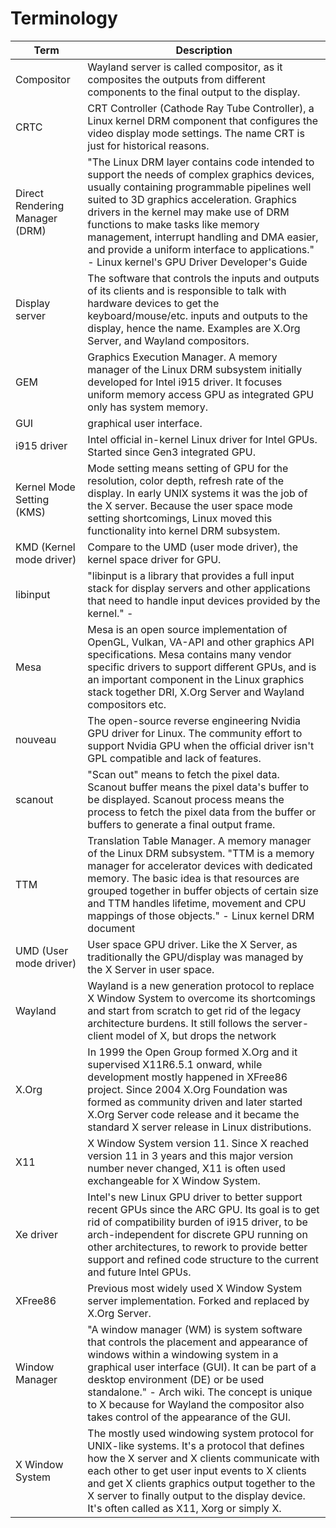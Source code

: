 
# Terminology

| Term                           | Description                                                  |
| ------------------------------ | ------------------------------------------------------------ |
| Compositor                     | Wayland server is called compositor, as it composites the outputs from different components to the final output to the display. |
| CRTC                           | CRT Controller (Cathode Ray Tube Controller), a Linux kernel DRM component that configures the video display mode settings. The name CRT is just for historical reasons. |
| Direct Rendering Manager (DRM) | "The Linux DRM layer contains code intended to support the needs of complex graphics devices, usually containing programmable pipelines well suited to 3D graphics acceleration. Graphics drivers in the kernel may make use of DRM functions to make tasks like memory management, interrupt handling and DMA easier, and provide a uniform interface to applications." - Linux kernel's GPU Driver Developer's Guide |
| Display server                 | The software that controls the inputs and outputs of its clients and is responsible to talk with hardware devices to get the keyboard/mouse/etc. inputs and outputs to the display, hence the name. Examples are X.Org Server, and Wayland compositors. |
| GEM                            | Graphics Execution Manager. A memory manager of the Linux DRM subsystem initially developed for Intel i915 driver. It focuses uniform memory access GPU as integrated GPU only has system memory. |
| GUI                            | graphical user interface.                                    |
| i915 driver                    | Intel official in-kernel Linux driver for Intel GPUs. Started since Gen3 integrated GPU. |
| Kernel Mode Setting (KMS)      | Mode setting means setting of GPU for the resolution, color depth, refresh rate of the display. In early UNIX systems it was the job of the X server. Because the user space mode setting shortcomings, Linux moved this functionality into kernel DRM subsystem. |
| KMD (Kernel mode driver)       | Compare to the UMD (user mode driver), the kernel space driver for GPU. |
| libinput                       | "libinput is a library that provides a full input stack for display servers and other applications that need to handle input devices provided by the kernel." - |
| Mesa                           | Mesa is an open source implementation of OpenGL, Vulkan, VA-API and other graphics API specifications. Mesa contains many vendor specific drivers to support different GPUs, and is an important component in the Linux graphics stack together DRI, X.Org Server and Wayland compositors etc. |
| nouveau                        | The open-source reverse engineering Nvidia GPU driver for Linux. The community effort to support Nvidia GPU when the official driver isn't GPL compatible and lack of features. |
| scanout                        | "Scan out" means to fetch the pixel data. Scanout buffer means the pixel data's buffer to be displayed. Scanout process means the process to fetch the pixel data from the buffer or buffers to generate a final output frame. |
| TTM                            | Translation Table Manager. A memory manager of the Linux DRM subsystem. "TTM is a memory manager for accelerator devices with dedicated memory. The basic idea is that resources are grouped together in buffer objects of certain size and TTM handles lifetime, movement and CPU mappings of those objects." - Linux kernel DRM document |
| UMD (User mode driver)         | User space GPU driver. Like the X Server, as traditionally the GPU/display was managed by the X Server in user space. |
| Wayland                        | Wayland is a new generation protocol to replace X Window System to overcome its shortcomings and start from scratch to get rid of the legacy architecture burdens. It still follows the server-client model of X, but drops the network |
| X.Org                          | In 1999 the Open Group formed X.Org and it supervised X11R6.5.1 onward, while development mostly happened in XFree86 project. Since 2004 X.Org Foundation was formed as community driven and later started X.Org Server code release and it became the standard X server release in Linux distributions. |
| X11                            | X Window System version 11. Since X reached version 11 in 3 years and this major version number never changed, X11 is often used exchangeable for X Window System. |
| Xe driver                      | Intel's new Linux GPU driver to better support recent GPUs since the ARC GPU. Its goal is to get rid of compatibility burden of i915 driver, to be arch-independent for discrete GPU running on other architectures, to rework to provide better support and refined code structure to the current and future Intel GPUs. |
| XFree86                        | Previous most widely used X Window System server implementation. Forked and replaced by X.Org Server. |
| Window Manager                 | "A window manager (WM) is system software that controls the placement and appearance of windows within a windowing system in a graphical user interface (GUI). It can be part of a desktop environment (DE) or be used standalone." - Arch wiki. The concept is unique to X because for Wayland the compositor also takes control of the appearance of the GUI. |
| X Window System                | The mostly used windowing system protocol for UNIX-like systems. It's a protocol that defines how the X server and X clients communicate with each other to get user input events to X clients and get X clients graphics output together to the X server to finally output to the display device. It's often called as X11, Xorg or simply X. |


